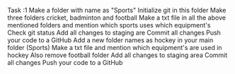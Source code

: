 Task :1
Make a folder with name as "Sports"
Initialize git in this folder
Make three folders cricket, badminton and football
Make a txt file in all the above mentioned folders and mention which sports uses which equipment's
Check git status
Add all changes to staging are
Commit all changes 
Push your code to a GitHub
Add a new folder names as hockey in your main folder (Sports)
Make a txt file and mention which equipment's are used in hockey
Also remove football folder
Add all changes to staging area
Commit all changes 
Push your code to a GitHub
